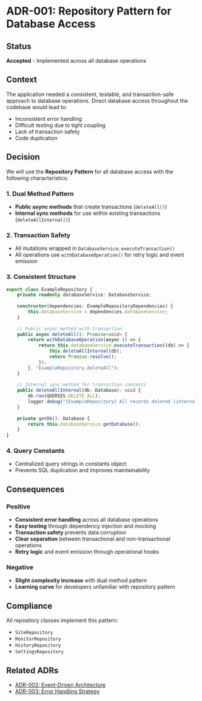 # ADR-001: Repository Pattern for Database Access

## Status
**Accepted** - Implemented across all database operations

## Context
The application needed a consistent, testable, and transaction-safe approach to database operations. Direct database access throughout the codebase would lead to:
- Inconsistent error handling
- Difficult testing due to tight coupling
- Lack of transaction safety
- Code duplication

## Decision
We will use the **Repository Pattern** for all database access with the following characteristics:

### 1. Dual Method Pattern
- **Public async methods** that create transactions (`deleteAll()`)
- **Internal sync methods** for use within existing transactions (`deleteAllInternal()`)

### 2. Transaction Safety
- All mutations wrapped in `DatabaseService.executeTransaction()`
- All operations use `withDatabaseOperation()` for retry logic and event emission

### 3. Consistent Structure
```typescript
export class ExampleRepository {
    private readonly databaseService: DatabaseService;
    
    constructor(dependencies: ExampleRepositoryDependencies) {
        this.databaseService = dependencies.databaseService;
    }
    
    // Public async method with transaction
    public async deleteAll(): Promise<void> {
        return withDatabaseOperation(async () => {
            return this.databaseService.executeTransaction((db) => {
                this.deleteAllInternal(db);
                return Promise.resolve();
            });
        }, "ExampleRepository.deleteAll");
    }
    
    // Internal sync method for transaction contexts
    public deleteAllInternal(db: Database): void {
        db.run(QUERIES.DELETE_ALL);
        logger.debug("[ExampleRepository] All records deleted (internal)");
    }
    
    private getDb(): Database {
        return this.databaseService.getDatabase();
    }
}
```

### 4. Query Constants
- Centralized query strings in constants object
- Prevents SQL duplication and improves maintainability

## Consequences

### Positive
- **Consistent error handling** across all database operations
- **Easy testing** through dependency injection and mocking
- **Transaction safety** prevents data corruption
- **Clear separation** between transactional and non-transactional operations
- **Retry logic** and event emission through operational hooks

### Negative
- **Slight complexity increase** with dual method pattern
- **Learning curve** for developers unfamiliar with repository pattern

## Compliance
All repository classes implement this pattern:
- `SiteRepository`
- `MonitorRepository` 
- `HistoryRepository`
- `SettingsRepository`

## Related ADRs
- [ADR-002: Event-Driven Architecture](./ADR-002-Event-Driven-Architecture.md)
- [ADR-003: Error Handling Strategy](./ADR-003-Error-Handling-Strategy.md)
